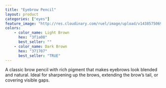 ```yaml
---
title: "Eyebrow Pencil"
layout: product
categories: ["eyes"]
feature_image: "http://res.cloudinary.com/ruel/image/upload/v1438575069/fs/Eyebrow_Pencil_P1016149.jpg"
colors:
    - color_name: Light Brown
      hex: "3f1a08"
      best_seller: ""
    - color_name: Dark Brown
      hex: "371707"
      best_seller: "TRUE"
---
```

A classic brow pencil with rich pigment that makes eyebrows look blended and natural. Ideal for sharpening up the brows, extending the brow’s tail, or covering visible gaps.